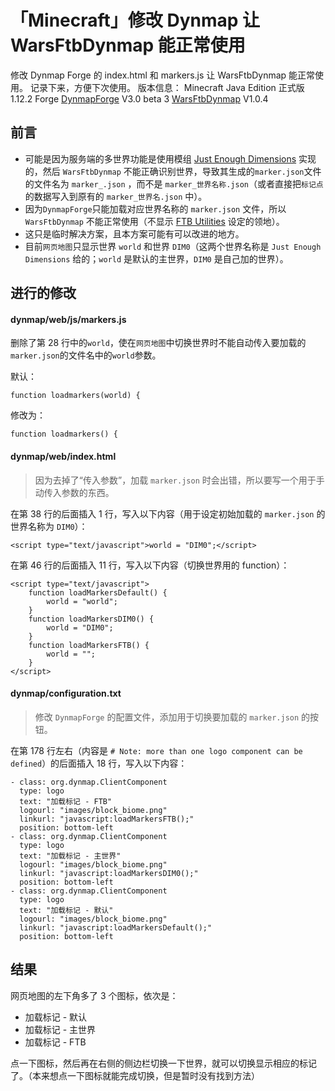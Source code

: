# 「Minecraft」修改 Dynmap 让 WarsFtbDynmap 能正常使用

修改 Dynmap Forge 的 index.html 和 markers.js 让 WarsFtbDynmap 能正常使用。
记录下来，方便下次使用。
版本信息：
Minecraft Java Edition 正式版 1.12.2 Forge
[DynmapForge](https://minecraft.curseforge.com/projects/dynmapforge) V3.0 beta 3
[WarsFtbDynmap](https://minecraft.curseforge.com/projects/warsftbdynmap) V1.0.4

## 前言

- 可能是因为服务端的多世界功能是使用模组 [Just Enough Dimensions](https://minecraft.curseforge.com/projects/just-enough-dimensions) 实现的，然后 `WarsFtbDynmap` 不能正确识别世界，导致其生成的`marker.json`文件的文件名为 `marker_.json` ，而不是 `marker_世界名称.json`（或者直接把`标记点`的数据写入到原有的 `marker_世界名.json` 中）。
- 因为`DynmapForge`只能加载对应世界名称的 `marker.json` 文件，所以 `WarsFtbDynmap` 不能正常使用（不显示 [FTB Utilities](https://minecraft.curseforge.com/projects/ftb-utilities) 设定的领地）。
- 这只是临时解决方案，且本方案可能有可以改进的地方。
- 目前`网页地图`只显示世界 `world` 和世界 `DIM0`（这两个世界名称是 `Just Enough Dimensions` 给的；`world` 是默认的主世界，`DIM0` 是自己加的世界）。

## 进行的修改

#### dynmap/web/js/markers.js

删除了第 28 行中的`world`，使在`网页地图`中切换世界时不能自动传入要加载的`marker.json`的文件名中的`world`参数。

默认：

```
function loadmarkers(world) {
```

修改为：

```
function loadmarkers() {
```

#### dynmap/web/index.html

> 因为去掉了“传入参数”，加载 `marker.json` 时会出错，所以要写一个用于手动传入参数的东西。

在第 38 行的后面插入 1 行，写入以下内容（用于设定初始加载的 `marker.json` 的世界名称为 `DIM0`）：

```
<script type="text/javascript">world = "DIM0";</script>
```

在第 46 行的后面插入 11 行，写入以下内容（切换世界用的 function）：

```
<script type="text/javascript">
    function loadMarkersDefault() {
        world = "world";
    }
    function loadMarkersDIM0() {
        world = "DIM0";
    }
    function loadMarkersFTB() {
        world = "";
    }
</script>
```

#### dynmap/configuration.txt

> 修改 `DynmapForge` 的配置文件，添加用于切换要加载的 `marker.json` 的按钮。

在第 178 行左右（内容是 `# Note: more than one logo component can be defined`）的后面插入 18 行，写入以下内容：

```
- class: org.dynmap.ClientComponent
  type: logo
  text: "加载标记 - FTB"
  logourl: "images/block_biome.png"
  linkurl: "javascript:loadMarkersFTB();"
  position: bottom-left
- class: org.dynmap.ClientComponent
  type: logo
  text: "加载标记 - 主世界"
  logourl: "images/block_biome.png"
  linkurl: "javascript:loadMarkersDIM0();"
  position: bottom-left
- class: org.dynmap.ClientComponent
  type: logo
  text: "加载标记 - 默认"
  logourl: "images/block_biome.png"
  linkurl: "javascript:loadMarkersDefault();"
  position: bottom-left
```

## 结果

网页地图的左下角多了 3 个图标，依次是：

- 加载标记 - 默认
- 加载标记 - 主世界
- 加载标记 - FTB

点一下图标，然后再在右侧的侧边栏切换一下世界，就可以切换显示相应的标记了。（本来想点一下图标就能完成切换，但是暂时没有找到方法）
